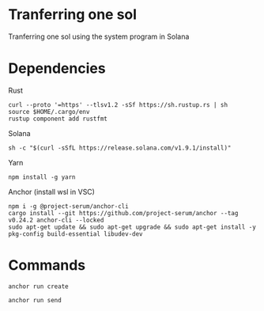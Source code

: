 # Tranferring one sol

Tranferring one sol using the system program in Solana

# Dependencies

Rust

```
curl --proto '=https' --tlsv1.2 -sSf https://sh.rustup.rs | sh
source $HOME/.cargo/env
rustup component add rustfmt
```

Solana

```
sh -c "$(curl -sSfL https://release.solana.com/v1.9.1/install)"
```

Yarn

```
npm install -g yarn
```

Anchor (install wsl in VSC)

```
npm i -g @project-serum/anchor-cli
cargo install --git https://github.com/project-serum/anchor --tag v0.24.2 anchor-cli --locked
sudo apt-get update && sudo apt-get upgrade && sudo apt-get install -y pkg-config build-essential libudev-dev
```

# Commands
```
anchor run create
```
```
anchor run send
```

